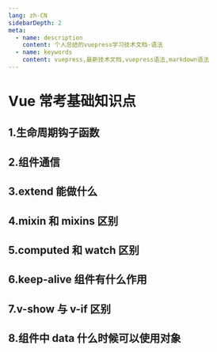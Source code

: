 ```yaml
---
lang: zh-CN
sidebarDepth: 2
meta:
  - name: description
    content: 个人总结的vuepress学习技术文档-语法
  - name: keywords
    content: vuepress,最新技术文档,vuepress语法,markdown语法
---
```


# Vue 常考基础知识点

## 1.生命周期钩子函数

## 2.组件通信

## 3.extend 能做什么

## 4.mixin 和 mixins 区别

## 5.computed 和 watch 区别

## 6.keep-alive 组件有什么作用

## 7.v-show 与 v-if 区别

## 8.组件中 data 什么时候可以使用对象
